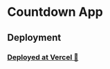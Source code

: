 # Countdown App

## Deployment

### [Deployed at Vercel 🔗](https://countdown-app-react-six.vercel.app/)